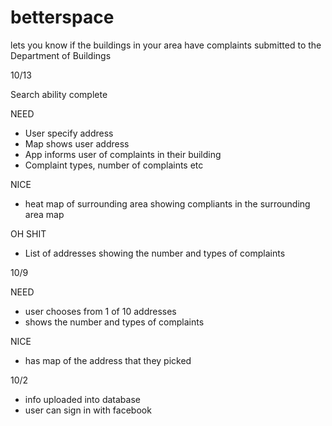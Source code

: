 betterspace
===========

lets you know if the buildings in your area have complaints submitted to
the Department of Buildings


10/13

Search ability complete

NEED

* User specify address
* Map shows user address
* App informs user of complaints in their building
* Complaint types, number of complaints etc

NICE
* heat map of surrounding area showing compliants in the
surrounding area map

OH SHIT
* List of addresses showing the number and types of complaints

10/9

NEED
* user chooses from 1 of 10 addresses
* shows the number and types of complaints

NICE
* has map of the address that they picked

10/2
* info uploaded into database
* user can sign in with facebook
